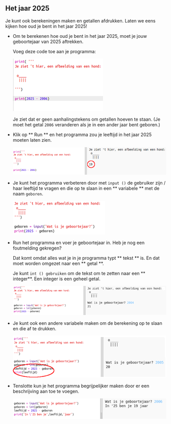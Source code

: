 ## Het jaar 2025

Je kunt ook berekeningen maken en getallen afdrukken. Laten we eens kijken hoe oud je bent in het jaar 2025!

+ Om te berekenen hoe oud je bent in het jaar 2025, moet je jouw geboortejaar van 2025 aftrekken.
    
    Voeg deze code toe aan je programma:
    
    ![screenshot](images/me-calc.png)
    
    Je ziet dat er geen aanhalingstekens om getallen hoeven te staan. (Je moet het getal ` 2006 ` veranderen als je in een ander jaar bent geboren.)

+ Klik op ** Run ** en het programma zou je leeftijd in het jaar 2025 moeten laten zien.
    
    ![screenshot](images/me-calc-run.png)

+ Je kunt het programma verbeteren door met ` input () ` de gebruiker zijn / haar leeftijd te vragen en die op te slaan in een ** variabele ** met de naam ` geboren `.
    
    ![screenshot](images/me-input.png)

+ Run het programma en voer je geboortejaar in. Heb je nog een foutmelding gekregen?
    
    Dat komt omdat alles wat je in je programma typt ** tekst ** is. En dat moet worden omgezet naar een ** getal **.
    
    Je kunt ` int () gebruiken ` om de tekst om te zetten naar een ** integer**. Een integer is een geheel getal.
    
    ![screenshot](images/me-input-test.png)

+ Je kunt ook een andere variabele maken om de berekening op te slaan en die af te drukken.
    
    ![screenshot](images/me-result-variable.png)

+ Tenslotte kun je het programma begrijpelijker maken door er een beschrijving aan toe te voegen.
    
    ![screenshot](images/me-message.png)